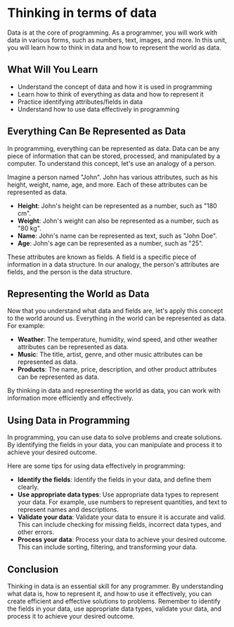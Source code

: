 # Thinking in terms of data

Data is at the core of programming. As a programmer, you will work with data in various forms, such as numbers, text, images, and more. In this unit, you will learn how to think in data and how to represent the world as data.

## What Will You Learn

- Understand the concept of data and how it is used in programming
- Learn how to think of everything as data and how to represent it
- Practice identifying attributes/fields in data
- Understand how to use data effectively in programming

## Everything Can Be Represented as Data

In programming, everything can be represented as data. Data can be any piece of information that can be stored, processed, and manipulated by a computer. To understand this concept, let's use an analogy of a person.

Imagine a person named "John". John has various attributes, such as his height, weight, name, age, and more. Each of these attributes can be represented as data.

- **Height**: John's height can be represented as a number, such as "180 cm".
- **Weight**: John's weight can also be represented as a number, such as "80 kg".
- **Name**: John's name can be represented as text, such as "John Doe".
- **Age**: John's age can be represented as a number, such as "25".

These attributes are known as fields. A field is a specific piece of information in a data structure. In our analogy, the person's attributes are fields, and the person is the data structure.

## Representing the World as Data

Now that you understand what data and fields are, let's apply this concept to the world around us. Everything in the world can be represented as data. For example:

- **Weather**: The temperature, humidity, wind speed, and other weather attributes can be represented as data.
- **Music**: The title, artist, genre, and other music attributes can be represented as data.
- **Products**: The name, price, description, and other product attributes can be represented as data.

By thinking in data and representing the world as data, you can work with information more efficiently and effectively.

## Using Data in Programming

In programming, you can use data to solve problems and create solutions. By identifying the fields in your data, you can manipulate and process it to achieve your desired outcome.

Here are some tips for using data effectively in programming:

- **Identify the fields**: Identify the fields in your data, and define them clearly.
- **Use appropriate data types**: Use appropriate data types to represent your data. For example, use numbers to represent quantities, and text to represent names and descriptions.
- **Validate your data**: Validate your data to ensure it is accurate and valid. This can include checking for missing fields, incorrect data types, and other errors.
- **Process your data**: Process your data to achieve your desired outcome. This can include sorting, filtering, and transforming your data.

## Conclusion

Thinking in data is an essential skill for any programmer. By understanding what data is, how to represent it, and how to use it effectively, you can create efficient and effective solutions to problems. Remember to identify the fields in your data, use appropriate data types, validate your data, and process it to achieve your desired outcome.